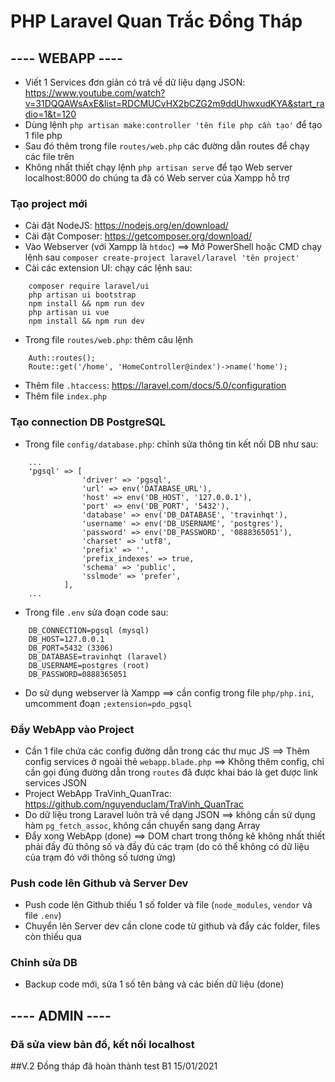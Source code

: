 # PHP Laravel Quan Trắc Đồng Tháp
## ---- WEBAPP ----
+ Viết 1 Services đơn giản có trả về dữ liệu dạng JSON: https://www.youtube.com/watch?v=31DQQAWsAxE&list=RDCMUCvHX2bCZG2m9ddUhwxudKYA&start_radio=1&t=120
+ Dùng lệnh `php artisan make:controller 'tên file php cần tạo'` để tạo 1 file php
+ Sau đó thêm trong file `routes/web.php` các đường dẫn routes để chạy các file trên
+ Không nhất thiết chạy lệnh `php artisan serve` để tạo Web server localhost:8000 do chúng ta đã có Web server của Xampp hỗ trợ

### Tạo project mới
+ Cài đặt NodeJS: https://nodejs.org/en/download/
+ Cài đặt Composer: https://getcomposer.org/download/
+ Vào Webserver (với Xampp là `htdoc`) ==> Mở PowerShell hoặc CMD chạy lệnh sau `composer create-project laravel/laravel 'tên project'`
+ Cài các extension UI: chạy các lệnh sau:
```
    composer require laravel/ui
    php artisan ui bootstrap 
    npm install && npm run dev
    php artisan ui vue
    npm install && npm run dev
```
+ Trong file `routes/web.php`: thêm câu lệnh
```
    Auth::routes();
    Route::get('/home', 'HomeController@index')->name('home');
```
+ Thêm file `.htaccess`: https://laravel.com/docs/5.0/configuration
+ Thêm file `index.php`

### Tạo connection DB PostgreSQL
+ Trong file `config/database.php`: chỉnh sửa thông tin kết nối DB như sau:
```
    ...
    'pgsql' => [
                'driver' => 'pgsql',
                'url' => env('DATABASE_URL'),
                'host' => env('DB_HOST', '127.0.0.1'),
                'port' => env('DB_PORT', '5432'),
                'database' => env('DB_DATABASE', 'travinhqt'),
                'username' => env('DB_USERNAME', 'postgres'),
                'password' => env('DB_PASSWORD', '0888365051'),
                'charset' => 'utf8',
                'prefix' => '',
                'prefix_indexes' => true,
                'schema' => 'public',
                'sslmode' => 'prefer',
            ],
    ...
```
+ Trong file `.env` sửa đoạn code sau:
```
    DB_CONNECTION=pgsql (mysql)
    DB_HOST=127.0.0.1
    DB_PORT=5432 (3306)
    DB_DATABASE=travinhqt (laravel)
    DB_USERNAME=postgres (root)
    DB_PASSWORD=0888365051
```
+ Do sử dụng webserver là Xampp ==> cần config trong file `php/php.ini`, umcomment đoạn `;extension=pdo_pgsql`

### Đẩy WebApp vào Project
+ Cần 1 file chứa các config đường dẫn trong các thư mục JS ==> Thêm config services ở ngoài thẻ `webapp.blade.php`
==> Không thêm config, chỉ cần gọi đúng đường dẫn trong `routes` đã được khai báo là get được link services JSON
+ Project WebApp TraVinh_QuanTrac: https://github.com/nguyenduclam/TraVinh_QuanTrac
+ Do dữ liệu trong Laravel luôn trả về dạng JSON ==> không cần sử dụng hàm `pg_fetch_assoc`, 
không cần chuyển sang dạng Array
+ Đẩy xong WebApp (done) ==> DOM chart trong thống kê không nhất thiết phải đầy đủ thông số và đầy đủ các trạm
(do có thể không có dữ liệu của trạm đó với thông số tương ứng)

### Push code lên Github và Server Dev
+ Push code lên Github thiếu 1 số folder và file (`node_modules`, `vendor` và file `.env`)
+ Chuyển lên Server dev cần clone code từ github và đẩy các folder, files còn thiếu qua

### Chỉnh sửa DB
+ Backup code mới, sửa 1 số tên bảng và các biến dữ liệu (done)

## ---- ADMIN ----

### Đã sửa view bản đồ, kết nối localhost

##V.2 Đồng tháp đã hoàn thành test B1 15/01/2021
